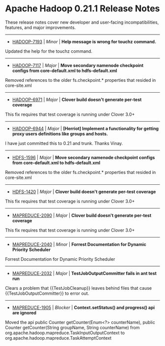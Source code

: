 
<!---
# Licensed to the Apache Software Foundation (ASF) under one
# or more contributor license agreements.  See the NOTICE file
# distributed with this work for additional information
# regarding copyright ownership.  The ASF licenses this file
# to you under the Apache License, Version 2.0 (the
# "License"); you may not use this file except in compliance
# with the License.  You may obtain a copy of the License at
#
#     http://www.apache.org/licenses/LICENSE-2.0
#
# Unless required by applicable law or agreed to in writing, software
# distributed under the License is distributed on an "AS IS" BASIS,
# WITHOUT WARRANTIES OR CONDITIONS OF ANY KIND, either express or implied.
# See the License for the specific language governing permissions and
# limitations under the License.
-->
# Apache Hadoop  0.21.1 Release Notes

These release notes cover new developer and user-facing incompatibilities, features, and major improvements.


---

* [HADOOP-7193](https://issues.apache.org/jira/browse/HADOOP-7193) | *Minor* | **Help message is wrong for touchz command.**

Updated the help for the touchz command.


---

* [HADOOP-7117](https://issues.apache.org/jira/browse/HADOOP-7117) | *Major* | **Move secondary namenode checkpoint configs from core-default.xml to hdfs-default.xml**

Removed references to the older fs.checkpoint.* properties that resided in core-site.xml


---

* [HADOOP-6971](https://issues.apache.org/jira/browse/HADOOP-6971) | *Major* | **Clover build doesn't generate per-test coverage**

This fix requires that test coverage is running under Clover 3.0+


---

* [HADOOP-6944](https://issues.apache.org/jira/browse/HADOOP-6944) | *Major* | **[Herriot] Implement a functionality for getting proxy users definitions like groups and hosts.**

I have just committed this to 0.21 and trunk. Thanks Vinay.


---

* [HDFS-1596](https://issues.apache.org/jira/browse/HDFS-1596) | *Major* | **Move secondary namenode checkpoint configs from core-default.xml to hdfs-default.xml**

Removed references to the older fs.checkpoint.* properties that resided in core-site.xml


---

* [HDFS-1420](https://issues.apache.org/jira/browse/HDFS-1420) | *Major* | **Clover build doesn't generate per-test coverage**

This fix requires that test coverage is running under Clover 3.0+


---

* [MAPREDUCE-2090](https://issues.apache.org/jira/browse/MAPREDUCE-2090) | *Major* | **Clover build doesn't generate per-test coverage**

This fix requires that test coverage is running under Clover 3.0+


---

* [MAPREDUCE-2040](https://issues.apache.org/jira/browse/MAPREDUCE-2040) | *Minor* | **Forrest Documentation for Dynamic Priority Scheduler**

Forrest Documentation for Dynamic Priority Scheduler


---

* [MAPREDUCE-2032](https://issues.apache.org/jira/browse/MAPREDUCE-2032) | *Major* | **TestJobOutputCommitter fails in ant test run**

Clears a problem that {{TestJobCleanup}} leaves behind files that cause {{TestJobOutputCommitter}} to error out.


---

* [MAPREDUCE-1905](https://issues.apache.org/jira/browse/MAPREDUCE-1905) | *Blocker* | **Context.setStatus() and progress() api are ignored**

Moved the api public Counter getCounter(Enum<?> counterName), public Counter getCounter(String groupName, String counterName) from org.apache.hadoop.mapreduce.TaskInputOutputContext to org.apache.hadoop.mapreduce.TaskAttemptContext



